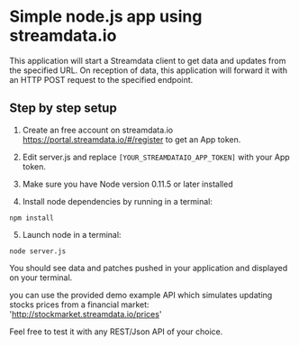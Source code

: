# Simple node.js app using streamdata.io
This application will start a Streamdata client to get data and updates from the specified URL. On reception of data, this application will forward it with an HTTP POST request to the specified endpoint.

## Step by step setup

1. Create an free account on streamdata.io https://portal.streamdata.io/#/register to get an App token.

2. Edit server.js and replace ```[YOUR_STREAMDATAIO_APP_TOKEN]``` with your App token.

3. Make sure you have Node version 0.11.5 or later installed

4. Install node dependencies by running in a terminal:

  ```
  npm install
  ```

5. Launch node in a terminal:

  ```
  node server.js
  ```  

You should see data and patches pushed in your application and displayed on your terminal.

you can use the provided demo example API which simulates updating stocks prices from a financial market:
'http://stockmarket.streamdata.io/prices'

Feel free to test it with any REST/Json API of your choice.
